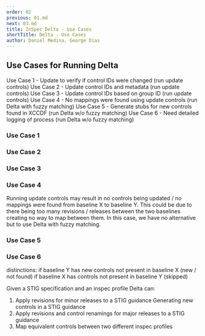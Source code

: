 ```yaml
---
order: 02
previous: 01.md
next: 03.md
title: InSpec Delta - Use Cases
shortTitle: Delta - Use Cases
author: Daniel Medina, George Dias
---
```


## Use Cases for Running Delta

Use Case 1 - Update to verify if control IDs were changed (run update controls)
Use Case 2 - Update control IDs and metadata (run update controls)
Use Case 3 - Update control IDs based on group ID (run update controls)
Use Case 4 - No mappings were found using update controls (run Delta with fuzzy matching)
Use Case 5 - Generate stubs for new controls found in XCCDF (run Delta w/o fuzzy matching)
Use Case 6 - Need detailed logging of process (run Delta w/o fuzzy matching)

### Use Case 1

### Use Case 2

### Use Case 3

### Use Case 4

Running update controls may result in no controls being updated / no mappings were found from baseline X to baseline Y. This could be due to there being too many revisions / releases between the two baselines creating no way to  map between them. In this case, we have no alternative but to use Delta with fuzzy matching.

### Use Case 5

### Use Case 6


distinctions: 
if baseline Y has new controls not present in baseline X (new / not found)
if baseline X has controls not present in baseline Y (skipped)

Given a STIG specification and an inspec profile Delta can:
1. Apply revisions for minor releases to a STIG guidance
  Generating new controls in a STIG guidance
2. Apply revisions and control renamings for major releases to a STIG guidance
3. Map equivalent controls between two different inspec profiles